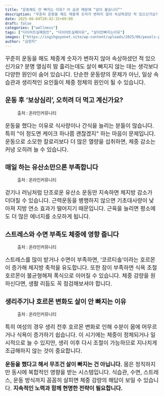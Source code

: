 ```yaml
---
title: "운동해도 안 빠지는 이유? 이 습관 때문에 “살이 붙습니다”"
description: "꾸준히 운동을 해도 체중계 숫자가 변하지 않아 속상하셨던 적 있으신가요? 분명 열심히 땀 흘리는데도 살이 빠지지 않는 데는 생각보다 다양한 원인이 숨어 있습니다. 단순한 운동량의 문제가 아닌, 일상 속 습관과 생리적인 요인들이 체중 정체의 원인이 될 수 있습니다."
date: 2025-06-04T20:42:32+09:00
draft: false
categories: ["wellness"]
tags: ["다이어트실패원인", "다이어트실패이유", "살이안빠지는이유"]
images: ["https://ingihgoyonet.site/wp-content/uploads/2025/06/pexels-pixabay-161430-1024x684.jpg", "https://ingihgoyonet.site/wp-content/uploads/2025/06/pexels-pavel-danilyuk-6339640-1024x684.jpg", "https://ingihgoyonet.site/wp-content/uploads/2025/06/pexels-shvetsa-4226218-1-1024x683.jpg", "https://ingihgoyonet.site/wp-content/uploads/2025/06/pexels-cottonbro-6471430-683x1024.jpg"]
author: "김현지"
---
```


<p style="font-size:18px">꾸준히 운동을 해도 체중계 숫자가 변하지 않아 속상하셨던 적 있으신가요? 분명 열심히 땀 흘리는데도 살이 빠지지 않는 데는 생각보다 다양한 원인이 숨어 있습니다. 단순한 운동량의 문제가 아닌, 일상 속 습관과 생리적인 요인들이 체중 정체의 원인이 될 수 있습니다.</p> <h2 >운동 후 ‘보상심리’, 오히려 더 먹고 계신가요?</h2> <figure ><img src="https://ingihgoyonet.site/wp-content/uploads/2025/06/pexels-pixabay-161430-1024x684.jpg" alt="" style="aspect-ratio:16/9;object-fit:cover"/><figcaption >출처 : 온라인커뮤니티</figcaption></figure> <p style="font-size:18px">운동을 했다는 이유로 식사량이나 간식을 늘리는 분들이 많습니다. 특히 "이 정도면 케이크 하나쯤 괜찮겠지" 하는 마음이 문제입니다. 운동으로 소모한 칼로리보다 더 많은 열량을 섭취하면, 체중 감소는커녕 오히려 늘 수 있습니다.</p> <h2 >매일 하는 유산소만으론 부족합니다</h2> <figure ><img src="https://ingihgoyonet.site/wp-content/uploads/2025/06/pexels-pavel-danilyuk-6339640-1024x684.jpg" alt="" style="aspect-ratio:16/9;object-fit:cover"/><figcaption >출처 : 온라인커뮤니티</figcaption></figure> <p style="font-size:18px">걷기나 러닝처럼 단조로운 유산소 운동만 지속하면 체지방 감소가 더뎌질 수 있습니다. 근력운동을 병행하지 않으면 기초대사량이 낮아져 지방 연소 효과가 떨어지기 때문입니다. 근육을 늘리면 평소에도 더 많은 에너지를 소모하게 됩니다.</p> <h2 >스트레스와 수면 부족도 체중에 영향 줍니다</h2> <figure ><img src="https://ingihgoyonet.site/wp-content/uploads/2025/06/pexels-shvetsa-4226218-1-1024x683.jpg" alt="" style="aspect-ratio:16/9;object-fit:cover"/><figcaption >출처 : 온라인커뮤니티</figcaption></figure> <p style="font-size:18px">스트레스를 많이 받거나 수면이 부족하면, ‘코르티솔’이라는 호르몬이 증가해 체지방 축적을 유도합니다. 또한 잠이 부족하면 식욕 조절 호르몬이 불균형해져 폭식으로 이어질 수 있습니다. 체중 감량을 원하신다면, 생활 리듬도 꼭 점검해보셔야 합니다.</p> <h2 >생리주기나 호르몬 변화도 살이 안 빠지는 이유</h2> <figure ><img src="https://ingihgoyonet.site/wp-content/uploads/2025/06/pexels-cottonbro-6471430-683x1024.jpg" alt="" style="aspect-ratio:16/9;object-fit:cover"/><figcaption >출처 : 온라인커뮤니티</figcaption></figure> <p style="font-size:18px">특히 여성의 경우 생리 전후 호르몬 변화로 인해 수분이 몸에 머무르거나 식욕이 증가하기 쉽습니다. 이 시기에는 체중이 정체되거나 일시적으로 늘 수 있지만, 생리 이후 다시 조절이 가능하므로 지나치게 조급해하지 않는 것이 중요합니다.</p> <p style="font-size:18px"><strong>운동을 했다고 해서 무조건 살이 빠지는 건 아닙니다.</strong> 몸은 정직하지만 동시에 복합적인 영향을 받는 시스템입니다. 식습관, 수면, 스트레스, 운동 방식까지 꼼꼼히 살피면 체중 감량의 해답이 보일 수 있습니다. <strong>지속적인 노력과 함께 현명한 전략이 필요합니다.</strong></p>